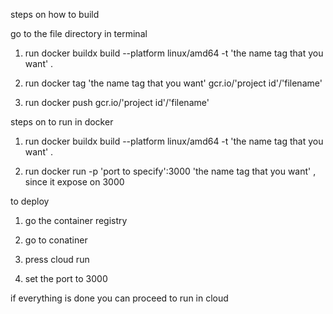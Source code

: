 steps on how to build 


go to the file directory in terminal

1. run  docker buildx build --platform linux/amd64 -t  'the name tag that you want' .

2. run docker tag 'the name tag that you want' gcr.io/'project id'/'filename'

3. run docker push gcr.io/'project id'/'filename'

steps on to run in docker 

1. run  docker buildx build --platform linux/amd64 -t  'the name tag that you want' .

2. run docker run -p 'port to specify':3000 'the name tag that you want' , since it expose on 3000


to deploy 
1. go the container registry

2. go to conatiner

3. press cloud run 


5. set the port to 3000



if everything is done you can proceed to run in cloud


